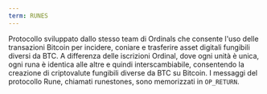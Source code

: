 ```yaml
---
term: RUNES
---
```


Protocollo sviluppato dallo stesso team di Ordinals che consente l'uso delle transazioni Bitcoin per incidere, coniare e trasferire asset digitali fungibili diversi da BTC. A differenza delle iscrizioni Ordinal, dove ogni unità è unica, ogni runa è identica alle altre e quindi interscambiabile, consentendo la creazione di criptovalute fungibili diverse da BTC su Bitcoin. I messaggi del protocollo Rune, chiamati runestones, sono memorizzati in `OP_RETURN`.
